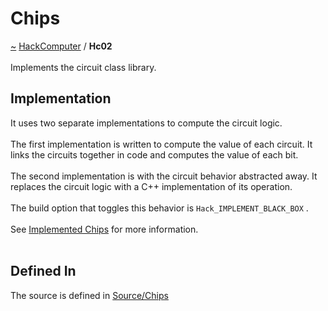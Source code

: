 <a id="chips"></a>
<h1>Chips</h1>
<a id="a01568"></a>
<a href="https://github.com/CharlesCarley/HackComputer#~">~</a>
<a href="index.md#index">HackComputer</a>
<span class="inline-text">/</span>
<span class="bold-text"><b>Hc02</b></span>
<br/>
<br/>
<span class="inline-text">Implements the circuit class library.</span>
<a id="a01568_1hc02impl"></a>
<a id="implementation"></a>
<h2>Implementation</h2>
<span class="inline-text">It uses two separate implementations to compute the circuit logic.</span>
<br/>
<br/>
<span class="inline-text">
 The first implementation is written to compute the value of each circuit. It links the circuits together in code and computes the value of each bit. </span>
<br/>
<br/>
<span class="inline-text">
 The second implementation is with the circuit behavior abstracted away. It replaces the circuit logic with a C++ implementation of its operation. </span>
<br/>
<br/>
<span class="inline-text">
 The build option that toggles this behavior is </span>
<code class="typewriter">Hack_IMPLEMENT_BLACK_BOX</code>
<span class="inline-text">. </span>
<br/>
<br/>
<span class="inline-text">See </span>
<a href="a01569.md#hc0201">Implemented Chips</a>
<span class="inline-text"> for more information.</span>
<br/>
<br/>
<a id="a01568_1hc02defined"></a>
<a id="defined-in"></a>
<h2>Defined In</h2>
<span class="inline-text">The source is defined in </span>
<a href="../../Source/Chips/#source-chips">Source/Chips</a>
</div>
</div>
</body>
</html>

